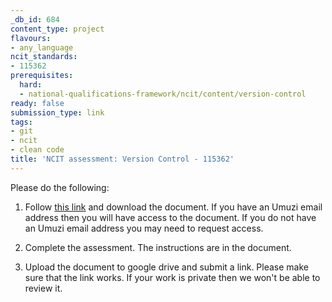 ```yaml
---
_db_id: 684
content_type: project
flavours:
- any_language
ncit_standards:
- 115362
prerequisites:
  hard:
  - national-qualifications-framework/ncit/content/version-control
ready: false
submission_type: link
tags:
- git
- ncit
- clean code
title: 'NCIT assessment: Version Control - 115362'
---
```


Please do the following:

1. Follow [this link](https://drive.google.com/file/d/18za1nYEBBX50fVkMdzuOuK2Usu0DmOOh/view?usp=sharing) and download the document. If you have an Umuzi email address then you will have access to the document. If you do not have an Umuzi email address you may need to request access.

2. Complete the assessment. The instructions are in the document. 
   
4. Upload the document to google drive and submit a link. Please make sure that the link works. If your work is private then we won't be able to review it.